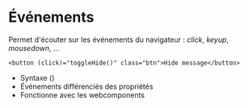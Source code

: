 # Événements

Permet d'écouter sur les événements du navigateur : *click*, *keyup*, *mousedown*, ...

    <button (click)="toggleHide()" class="btn">Hide message</button>

* Syntaxe ()
* Événements différenciés des propriétés
* Fonctionne avec les webcomponents
